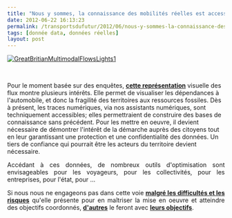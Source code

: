 ```yaml
---
title: "Nous y sommes, la connaissance des mobilités réelles est accessible"
date: 2012-06-22 16:13:23
permalink: /transportsdufutur/2012/06/nous-y-sommes-la-connaissance-des-mobilites-reelles-est-accessible.html
tags: [donnée data, données réelles]
layout: post
---
```


<p><a class="asset-img-link" href="https://gabrielplassat.github.io/transportsdufutur/wp-content/uploads/sites/6/old/6a0120a66d2ad4970b0177429e2ea7970d-pi.png"><img alt="GreatBritianMultimodalFlowsLights1" border="0" class="asset  asset-image at-xid-6a0120a66d2ad4970b0177429e2ea7970d image-full" src="/wp-content/uploads/sites/6/old/6a0120a66d2ad4970b0177429e2ea7970d-800wi.png" title="GreatBritianMultimodalFlowsLights1" /></a></p> <p style="text-align: justify"> </p>   <!--more-->  Pour le moment basée sur des enquêtes, <a href="http://geographics.blogs.casa.ucl.ac.uk/2012/06/21/visualising-flows-great-britain-journey-to-work/" target="_blank"><strong>cette représentation</strong></a> visuelle des flux montre plusieurs intérêts. Elle permet de visualiser les dépendances à l'automobile, et donc la fragilité des territoires aux ressources fossiles. Dès à présent, les traces numériques, via nos assistants numériques, sont techniquement accessibles; elles permettraient de construire des bases de connaissance sans précédent. Pour les mettre en oeuvre, il devient nécessaire de démontrer l'intérêt de la démarche auprès des citoyens tout en leur garantissant une protection et une confidentialité des données. Un tiers de confiance qui pourrait être les acteurs du territoire devient nécessaire. <p style="text-align: justify">Accédant à ces données, de nombreux outils d'optimisation sont envisageables pour les voyageurs, pour les collectivités, pour les entreprises, pour l'état, pour ...</p> <p style="text-align: justify">Si nous nous ne engageons pas dans cette voie <a href="https://gabrielplassat.github.io/transportsdufutur/2010/09/metanote-tdf-7-la-donnee-enjeu-strategique-des-mobilites-multimodales-quelles-perspectives.html" target="_blank"><strong>malgré les difficultés et les risques</strong></a> qu'elle présente pour en maîtriser la mise en oeuvre et atteindre des objectifs coordonnés, <a href="http://owni.fr/revue-du-web/google-maps-vous-traque/" target="_blank"><strong>d'autres</strong></a> le feront avec <a href="https://gabrielplassat.github.io/transportsdufutur/2012/06/lacces-a-de-nouvelles-donnees-risques-et-opportunites.html" target="_blank"><strong>leurs objectifs</strong></a>.</p>
